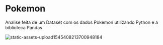# Pokemon
Analise feita de um Dataset com os dados Pokemon utilizando Python e a biblioteca Pandas

![static-assets-upload1545408213700948184](https://user-images.githubusercontent.com/51414398/76796317-ec4fad00-67a9-11ea-8cf5-55e61c75c4f6.png)
